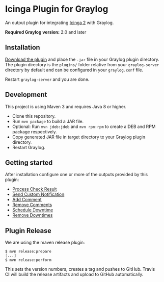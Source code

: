 # Icinga Plugin for Graylog

An output plugin for integrating [Icinga 2](https://www.icinga.com/products/icinga-2/) with Graylog.

**Required Graylog version:** 2.0 and later

Installation
------------

[Download the plugin](https://www.google.com/search?q=to+be+done)
and place the `.jar` file in your Graylog plugin directory. The plugin directory
is the `plugins/` folder relative from your `graylog-server` directory by default
and can be configured in your `graylog.conf` file.

Restart `graylog-server` and you are done.

Development
-----------

This project is using Maven 3 and requires Java 8 or higher.

* Clone this repository.
* Run `mvn package` to build a JAR file.
* Optional: Run `mvn jdeb:jdeb` and `mvn rpm:rpm` to create a DEB and RPM package respectively.
* Copy generated JAR file in target directory to your Graylog plugin directory.
* Restart Graylog.

Getting started
---------------

After installation configure one or more of the outputs provided by this plugin:

* [Process Check Result](doc/04-process-check-result.md)
* [Send Custom Notification](doc/05-send-custom-notification.md)
* [Add Comment](doc/06-add-comment.md)
* [Remove Comments](doc/07-remove-comments.md)
* [Schedule Downtime](doc/08-schedule-downtime.md)
* [Remove Downtimes](doc/09-remove-downtimes.md)

Plugin Release
--------------

We are using the maven release plugin:

```
$ mvn release:prepare
[...]
$ mvn release:perform
```

This sets the version numbers, creates a tag and pushes to GitHub. Travis CI will build the release artifacts and upload to GitHub automatically.
